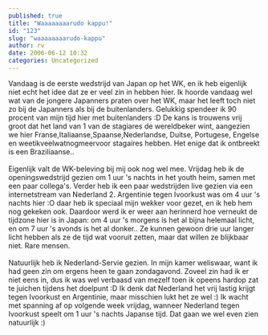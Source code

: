 ```yaml
---
published: true
title: "Waaaaaaaarudo kappu!"
id: "123"
slug: "waaaaaaaarudo-kappu"
author: rv
date: 2006-06-12 10:32
categories: Uncategorized
---
```

Vandaag is de eerste wedstrijd van Japan op het WK, en ik heb eigenlijk niet echt het idee dat ze er veel zin in hebben hier. Ik hoorde vandaag wel wat van de jongere Japanners praten over het WK, maar het leeft toch niet zo bij de Japanners als bij de buitenlanders. Gelukkig spendeer ik 90 procent van mijn tijd hier met buitenlanders :D De kans is trouwens vrij groot dat het land van 1 van de stagiares de wereldbeker wint, aangezien we hier Franse,Italiaanse,Spaanse,Nederlandse, Duitse, Portugese, Engelse en weetikveelwatnogmeervoor stagaires hebben. Het enige dat ik ontbreekt is een Braziliaanse..<br /><br />Eigenlijk valt de WK-beleving bij mij ook nog wel mee. Vrijdag heb ik de openingswedstrijd gezien om 1 uur 's nachts in het youth heim, samen met een paar collega's. Verder heb ik een paar wedstrijden live gezien via een internetstream van Nederland 2. Argentinie tegen Ivoorkust was om 4 uur 's nachts hier :O daar heb ik speciaal mijn wekker voor gezet, en ik heb hem nog gekeken ook. Daardoor werd ik er weer aan herinnerd hoe verneukt de tijdzone hier is in Japan: om 4 uur 's morgens is het al bijna helemaal licht, en om 7 uur 's avonds is het al donker.. Ze kunnen gewoon drie uur langer licht hebben als ze de tijd wat vooruit zetten, maar dat willen ze blijkbaar niet. Rare mensen.<br /><br />Natuurlijk heb ik Nederland-Servie gezien. In mijn kamer weliswaar, want ik had geen zin om ergens heen te gaan zondagavond. Zoveel zin had ik er niet eens in, dus ik was wel verbaasd van mezelf toen ik opeens hardop zat te juichen tijdens het doelpunt :D Ik denk dat Nederland het vrij lastig krijgt tegen Ivoorkust en Argentinie, maar misschien lukt het ze wel :) Ik wacht met spanning af op volgende week vrijdag, wanneer Nederland tegen Ivoorkust speelt om 1 uur 's nachts Japanse tijd. Dat gaan we wel even zien natuurlijk :)